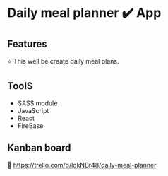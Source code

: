 # Daily meal planner :heavy_check_mark: App

## Features

:star: This well be create daily meal plans.

## ToolS

- SASS module
- JavaScript
- React
- FireBase

## Kanban board

:link: https://trello.com/b/ldkNBr48/daily-meal-planner
